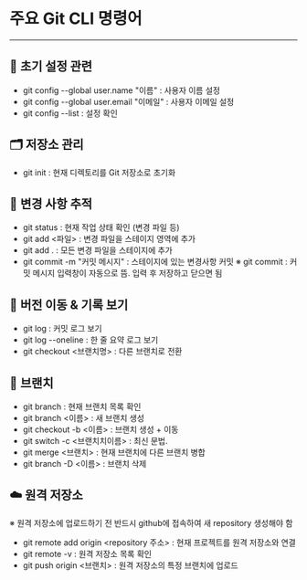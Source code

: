# 주요 Git CLI 명령어
---
## 🔧 초기 설정 관련
- git config --global user.name "이름" : 사용자 이름 설정
- git config --global user.email "이메일" : 사용자 이메일 설정
- git config --list : 설정 확인

## 🗂️ 저장소 관리
- git init : 현재 디렉토리를 Git 저장소로 초기화

## 📝 변경 사항 추적
- git status : 현재 작업 상태 확인 (변경 파일 등)
- git add <파일> : 변경 파일을 스테이지 영역에 추가
- git add . : 모든 변경 파일을 스테이지에 추가
- git commit -m "커밋 메시지" : 스테이지에 있는 변경사항 커밋
※ git commit : 커밋 메시지 입력창이 자동으로 뜸. 입력 후 저장하고 닫으면 됨

## 🔄 버전 이동 & 기록 보기
- git log : 커밋 로그 보기
- git log --oneline : 한 줄 요약 로그 보기
- git checkout <브랜치명> : 다른 브랜치로 전환

## 🌿 브랜치
- git branch : 현재 브랜치 목록 확인
- git branch <이름> : 새 브랜치 생성
- git checkout -b <이름> : 브랜치 생성 + 이동
- git switch -c <브랜치치이름> : 최신 문법.
- git merge <브랜치> : 현재 브랜치에 다른 브랜치 병합
- git branch -D <이름> : 브랜치 삭제

## ☁️ 원격 저장소
※ 원격 저장소에 업로드하기 전 반드시 github에 접속하여 새 repository 생성해야 함

- git remote add origin <repository 주소> : 현재 프로젝트를 원격 저장소와 연결
- git remote -v : 원격 저장소 목록 확인
- git push origin <브랜치> : 원격 저장소의 특정 브랜치에 업로드